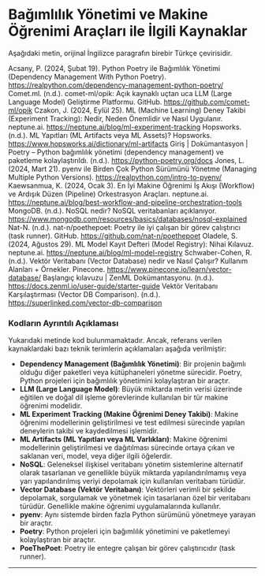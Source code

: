 # Bağımlılık Yönetimi ve Makine Öğrenimi Araçları ile İlgili Kaynaklar

Aşağıdaki metin, orijinal İngilizce paragrafın birebir Türkçe çevirisidir.

Acsany, P. (2024, Şubat 19). Python Poetry ile Bağımlılık Yönetimi (Dependency Management With Python Poetry). https://realpython.com/dependency-management-python-poetry/
Comet.ml. (n.d.). comet-ml/opik: Açık kaynaklı uçtan uca LLM (Large Language Model) Geliştirme Platformu. GitHub. https://github.com/comet-ml/opik
Czakon, J. (2024, Eylül 25). ML (Machine Learning) Deney Takibi (Experiment Tracking): Nedir, Neden Önemlidir ve Nasıl Uygulanır. neptune.ai. https://neptune.ai/blog/ml-experiment-tracking
Hopsworks. (n.d.). ML Yapıtları (ML Artifacts veya ML Assets)? Hopsworks. https://www.hopsworks.ai/dictionary/ml-artifacts
Giriş | Dokümantasyon | Poetry – Python bağımlılık yönetimi (dependency management) ve paketleme kolaylaştırıldı. (n.d.). https://python-poetry.org/docs
Jones, L. (2024, Mart 21). pyenv ile Birden Çok Python Sürümünü Yönetme (Managing Multiple Python Versions). https://realpython.com/intro-to-pyenv/
Kaewsanmua, K. (2024, Ocak 3). En İyi Makine Öğrenimi İş Akışı (Workflow) ve Ardışık Düzen (Pipeline) Orkestrasyon Araçları. neptune.ai. https://neptune.ai/blog/best-workflow-and-pipeline-orchestration-tools
MongoDB. (n.d.). NoSQL nedir? NoSQL veritabanları açıklanıyor. https://www.mongodb.com/resources/basics/databases/nosql-explained
Nat-N. (n.d.). nat-n/poethepoet: Poetry ile iyi çalışan bir görev çalıştırıcı (task runner). GitHub. https://github.com/nat-n/poethepoet
Oladele, S. (2024, Ağustos 29). ML Model Kayıt Defteri (Model Registry): Nihai Kılavuz. neptune.ai. https://neptune.ai/blog/ml-model-registry
Schwaber-Cohen, R. (n.d.). Vektör Veritabanı (Vector Database) nedir ve Nasıl Çalışır? Kullanım Alanları + Örnekler. Pinecone. https://www.pinecone.io/learn/vector-database/
Başlangıç kılavuzu | ZenML Dokümantasyonu. (n.d.). https://docs.zenml.io/user-guide/starter-guide
Vektör Veritabanı Karşılaştırması (Vector DB Comparison). (n.d.). https://superlinked.com/vector-db-comparison

### Kodların Ayrıntılı Açıklaması

Yukarıdaki metinde kod bulunmamaktadır. Ancak, referans verilen kaynaklardaki bazı teknik terimlerin açıklamaları aşağıda verilmiştir:

- **Dependency Management (Bağımlılık Yönetimi)**: Bir projenin bağımlı olduğu diğer paketleri veya kütüphaneleri yönetme sürecidir. Poetry, Python projeleri için bağımlılık yönetimini kolaylaştıran bir araçtır.
- **LLM (Large Language Model)**: Büyük miktarda metin verisi üzerinde eğitilen ve doğal dil işleme görevlerinde kullanılan bir tür makine öğrenimi modelidir.
- **ML Experiment Tracking (Makine Öğrenimi Deney Takibi)**: Makine öğrenimi modellerinin geliştirilmesi ve test edilmesi sürecinde yapılan deneylerin takibi ve kaydedilmesi işlemidir.
- **ML Artifacts (ML Yapıtları veya ML Varlıkları)**: Makine öğrenimi modellerinin geliştirilmesi ve dağıtılması sürecinde ortaya çıkan ve saklanan veri, model, veya diğer ilgili öğelerdir.
- **NoSQL**: Geleneksel ilişkisel veritabanı yönetim sistemlerine alternatif olarak tasarlanan ve genellikle büyük miktarda yapılandırılmamış veya yarı yapılandırılmış veriyi depolamak için kullanılan veritabanı türüdür.
- **Vector Database (Vektör Veritabanı)**: Vektörleri verimli bir şekilde depolamak, sorgulamak ve yönetmek için tasarlanan özel bir veritabanı türüdür. Genellikle makine öğrenimi uygulamalarında kullanılır.
- **pyenv**: Aynı sistemde birden fazla Python sürümünü yönetmeye yarayan bir araçtır.
- **Poetry**: Python projeleri için bağımlılık yönetimini ve paketlemeyi kolaylaştıran bir araçtır.
- **PoeThePoet**: Poetry ile entegre çalışan bir görev çalıştırıcıdır (task runner).

---

